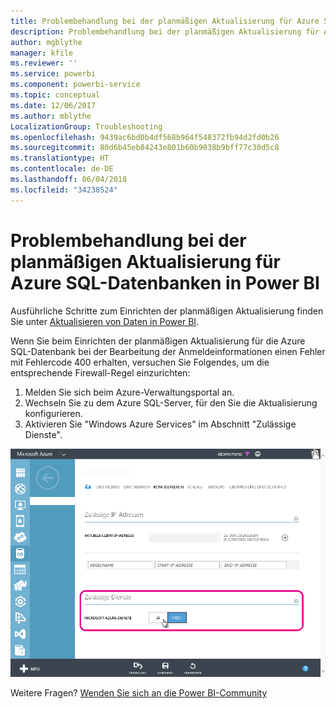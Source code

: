 ```yaml
---
title: Problembehandlung bei der planmäßigen Aktualisierung für Azure SQL-Datenbanken
description: Problembehandlung bei der planmäßigen Aktualisierung für Azure SQL-Datenbanken in Power BI
author: mgblythe
manager: kfile
ms.reviewer: ''
ms.service: powerbi
ms.component: powerbi-service
ms.topic: conceptual
ms.date: 12/06/2017
ms.author: mblythe
LocalizationGroup: Troubleshooting
ms.openlocfilehash: 9439ac6bd0b4df568b964f548372fb94d2fd0b26
ms.sourcegitcommit: 80d6b45eb84243e801b60b9038b9bff77c30d5c8
ms.translationtype: HT
ms.contentlocale: de-DE
ms.lasthandoff: 06/04/2018
ms.locfileid: "34238524"
---
```

# <a name="troubleshooting-scheduled-refresh-for-azure-sql-databases-in-power-bi"></a>Problembehandlung bei der planmäßigen Aktualisierung für Azure SQL-Datenbanken in Power BI
Ausführliche Schritte zum Einrichten der planmäßigen Aktualisierung finden Sie unter [Aktualisieren von Daten in Power BI](refresh-data.md).

Wenn Sie beim Einrichten der planmäßigen Aktualisierung für die Azure SQL-Datenbank bei der Bearbeitung der Anmeldeinformationen einen Fehler mit Fehlercode 400 erhalten, versuchen Sie Folgendes, um die entsprechende Firewall-Regel einzurichten:

1. Melden Sie sich beim Azure-Verwaltungsportal an.
2. Wechseln Sie zu dem Azure SQL-Server, für den Sie die Aktualisierung konfigurieren.
3. Aktivieren Sie "Windows Azure Services" im Abschnitt "Zulässige Dienste".

![](media/service-admin-troubleshooting-scheduled-refresh-azure-sql-databases/azurerefresh.png)  

Weitere Fragen? [Wenden Sie sich an die Power BI-Community](http://community.powerbi.com/)

